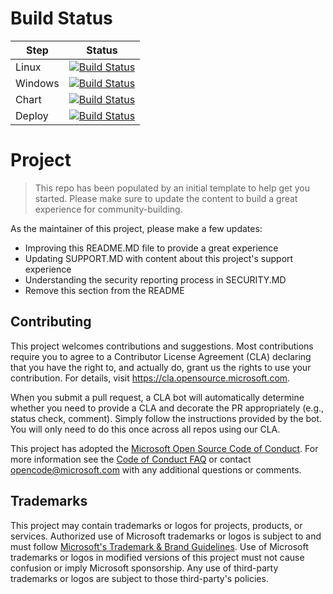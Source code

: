 # Build Status
| Step | Status |
| -- | -- |
| Linux | [![Build Status](https://github-private.visualstudio.com/azure/_apis/build/status/Azure.prometheus-collector?branchName=azure-pipelines&jobName=Build%20linux%20image)](https://github-private.visualstudio.com/azure/_build/latest?definitionId=440&branchName=azure-pipelines) |
| Windows | [![Build Status](https://github-private.visualstudio.com/azure/_apis/build/status/Azure.prometheus-collector?branchName=azure-pipelines&jobName=Build%20windows%20image)](https://github-private.visualstudio.com/azure/_build/latest?definitionId=440&branchName=azure-pipelines)
| Chart | [![Build Status](https://github-private.visualstudio.com/azure/_apis/build/status/Azure.prometheus-collector?branchName=azure-pipelines&jobName=Package%20helm%20chart)](https://github-private.visualstudio.com/azure/_build/latest?definitionId=440&branchName=azure-pipelines)
| Deploy | [![Build Status](https://github-private.visualstudio.com/azure/_apis/build/status/Azure.prometheus-collector?branchName=azure-pipelines&jobName=Deploy%20to%20dev%20clusters)](https://github-private.visualstudio.com/azure/_build/latest?definitionId=440&branchName=azure-pipelines) |

# Project 

> This repo has been populated by an initial template to help get you started. Please
> make sure to update the content to build a great experience for community-building.

As the maintainer of this project, please make a few updates:

- Improving this README.MD file to provide a great experience
- Updating SUPPORT.MD with content about this project's support experience
- Understanding the security reporting process in SECURITY.MD
- Remove this section from the README

## Contributing 

This project welcomes contributions and suggestions.  Most contributions require you to agree to a
Contributor License Agreement (CLA) declaring that you have the right to, and actually do, grant us
the rights to use your contribution. For details, visit https://cla.opensource.microsoft.com.

When you submit a pull request, a CLA bot will automatically determine whether you need to provide
a CLA and decorate the PR appropriately (e.g., status check, comment). Simply follow the instructions
provided by the bot. You will only need to do this once across all repos using our CLA.

This project has adopted the [Microsoft Open Source Code of Conduct](https://opensource.microsoft.com/codeofconduct/).
For more information see the [Code of Conduct FAQ](https://opensource.microsoft.com/codeofconduct/faq/) or
contact [opencode@microsoft.com](mailto:opencode@microsoft.com) with any additional questions or comments.

## Trademarks 

This project may contain trademarks or logos for projects, products, or services. Authorized use of Microsoft 
trademarks or logos is subject to and must follow 
[Microsoft's Trademark & Brand Guidelines](https://www.microsoft.com/en-us/legal/intellectualproperty/trademarks/usage/general).
Use of Microsoft trademarks or logos in modified versions of this project must not cause confusion or imply Microsoft sponsorship.
Any use of third-party trademarks or logos are subject to those third-party's policies.
 
